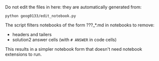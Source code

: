 
Do not edit the files in here: they are automatically generated from:

    python geog0133/edit_notebook.py

The script filters notebooks of the form ???_*.md in notebooks to remove:

- headers and tailers
- solution2 answer cells (with `# ANSWER` in code cells)


This results in a simpler notebook form that doesn't need notebook extensions to run.

